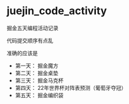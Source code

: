 # juejin_code_activity
掘金五天编程活动记录

代码提交顺序有点乱

准确的应该是

* 第一天： 掘金魔方
* 第二天： 掘金桌垫
* 第三天： 掘金马克杯
* 第四天： 22年世界杯对阵表预测（葡萄牙夺冠）
* 第五天： 掘金编织袋
